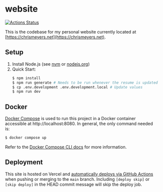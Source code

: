 # website

[![Actions Status](https://github.com/chrismeyers/website/actions/workflows/website.yml/badge.svg)](https://github.com/chrismeyers/website/actions/workflows/website.yml)

This is the codebase for my personal website currently located at [https://chrismeyers.net](https://chrismeyers.net).

## Setup

1. Install Node.js (see [nvm](https://github.com/nvm-sh/nvm) or [nodejs.org](https://nodejs.org/en/download))
1. Quick Start:
    ```sh
    $ npm install
    $ npm run generate # Needs to be run whenever the resume is updated
    $ cp .env.development .env.development.local # Update values
    $ npm run dev
    ```

## Docker

[Docker Compose](https://docs.docker.com/compose/) is used to run this project in a Docker container accessible at http://localhost:8080.
In general, the only command needed is:

```sh
$ docker compose up
```

Refer to the [Docker Compose CLI docs](https://docs.docker.com/compose/reference/) for more information.

## Deployment

This site is hosted on Vercel and [automatically deploys via GitHub Actions](https://vercel.com/guides/how-can-i-use-github-actions-with-vercel) when pushing or merging to the `main` branch.
Including `[deploy skip]` or `[skip deploy]` in the HEAD commit message will skip the deploy job.
